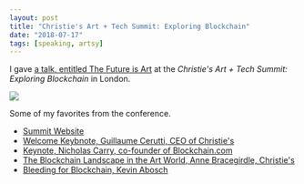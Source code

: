 ```yaml
---
layout: post
title: "Christie's Art + Tech Summit: Exploring Blockchain"
date: "2018-07-17"
tags: [speaking, artsy]
---
```

I gave [a talk, entitled The Future is Art](https://www.youtube.com/watch?v=KT-gPtK5uHY&t=4h13m20s) at the _Christie's Art + Tech Summit: Exploring Blockchain_ in London.

<a href='https://www.youtube.com/watch?v=KT-gPtK5uHY&t=4h13m20s'>![]({{site.url}}/images/posts/2018/2018-07-17-christies-art-tech-summit-exploring-blockchain/daniel-doubrovkine-speaking.png)</a>

Some of my favorites from the conference.

* [Summit Website](https://www.christies.com/exhibitions/2018/art-and-tech-summit-exploring-blockchain)
* [Welcome Keybnote, Guillaume Cerutti, CEO of Christie's](https://www.youtube.com/watch?v=KT-gPtK5uHY&t=10s)
* [Keynote, Nicholas Carry, co-founder of Blockchain.com](https://www.youtube.com/watch?v=KT-gPtK5uHY&t=460s)
* [The Blockchain Landscape in the Art World, Anne Bracegirdle, Christie's](https://www.youtube.com/watch?v=KT-gPtK5uHY&t=2h43m)
* [Bleeding for Blockchain, Kevin Abosch](https://www.youtube.com/watch?v=KT-gPtK5uHY&t=6h31m35s)
